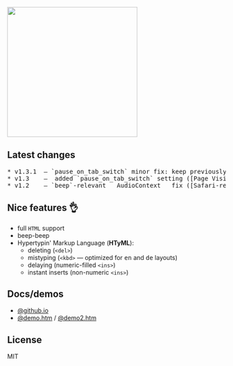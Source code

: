 <img src="https://mntn-dev.github.io/t.js/t.js.png" height="300" width="300" alt=""/><br/>


Latest changes
---
<pre>
* v1.3.1  &mdash; `pause_on_tab_switch` minor fix: keep previously paused type elm paused if window/tab is reactivated
* v1.3    &mdash;  added `pause_on_tab_switch` setting ([Page Visibility API](https://developer.mozilla.org/en-US/docs/Web/API/Page_Visibility_API))
* v1.2    &mdash; `beep`-relevant __AudioContext__ fix ([Safari-required](https://developer.apple.com/library/archive/documentation/AudioVideo/Conceptual/Using_HTML5_Audio_Video/PlayingandSynthesizingSounds/PlayingandSynthesizingSounds.html#//apple_ref/doc/uid/TP40009523-CH6-SW2) `webkit` prefix)
</pre>


Nice features 👌
---
* full <code>HTML</code> support
* beep-beep
* Hypertypin' Markup Language (__HTyML__):
  * deleting (<code>&lt;del&gt;</code>)
  * mistyping (<code>&lt;kbd&gt;</code> &mdash; optimized for <kbd title="english">en</kbd> and <kbd title="german">de</kbd> layouts)
  * delaying (numeric-filled <code>&lt;ins&gt;</code>)
  * instant inserts (non-numeric <code>&lt;ins&gt;</code>)
  


Docs/demos
---
* <a href="https://mntn-dev.github.io/t.js/" target="_blank">@github.io</a>
* <a href="https://rawgit.com/mntn-dev/t.js/master/demo.htm" target="_blank">@demo.htm</a> / <a href="https://rawgit.com/mntn-dev/t.js/master/demo2.htm" target="_blank">@demo2.htm</a>


License
---
MIT
